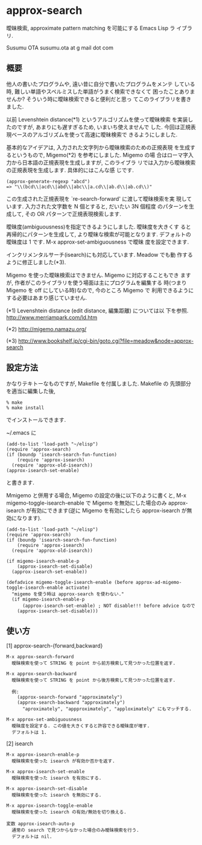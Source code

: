 approx-search
=============

曖昧検索, approximate pattern matching を可能にする Emacs Lisp ラ
イブラリ.

Susumu OTA  susumu.ota at g mail dot com


## 概要

他人の書いたプログラムや, 遠い昔に自分で書いたプログラムをメンテ
している時, 難しい単語やスペルミスした単語がうまく検索できなくて
困ったことありませんか? そういう時に曖昧検索できると便利だと思っ
てこのライブラリを書きました.

以前 Levenshtein distance(*1) というアルゴリズムを使って曖昧検索
を実装したのですが, あまりにも遅すぎるため, いまいち使えませんで
した. 今回は正規表現ベースのアルゴリズムを使って高速に曖昧検索で
きるようにしました.

基本的なアイデアは, 入力された文字列から曖昧検索のための正規表現
を生成するというもので, Migemo(*2) を参考にしました. Migemo の場
合はローマ字入力から日本語の正規表現を生成しますが, このライブラ
リでは入力から曖昧検索の正規表現を生成します. 具体的にはこんな感
じです.

	(approx-generate-regexp "abcd")
	=> "\\(bcd\\|acd\\|abd\\|abc\\|a.cd\\|ab.d\\|ab.cd\\)"

この生成された正規表現を `re-search-forward' に渡して曖昧検索を実
現しています. 入力された文字数を N 個とすると, だいたい 3N 個程度
のパターンを生成して, その OR パターンで正規表現検索します.

曖昧度(ambiguousness)を指定できるようにしました. 曖昧度を大きくす
ると再帰的にパターンを生成して, より曖昧な検索が可能となります.
デフォルトの曖昧度は 1 です. M-x approx-set-ambiguousness で曖昧
度を設定できます.

インクリメンタルサーチ(isearch)にも対応しています. Meadow でも動
作するように修正しました(*3).

Migemo を使った曖昧検索はできません. Migemo に対応することもでき
ますが, 作者がこのライブラリを使う場面は主にプログラムを編集する
時(つまり Migemo を off にしている時)なので, 今のところ Migemo で
利用できるようにする必要はあまり感じていません.


(*1) Levenshtein distance (edit distance, 編集距離) については以
     下を参照.
     http://www.merriampark.com/ld.htm

(*2) http://migemo.namazu.org/

(*3) http://www.bookshelf.jp/cgi-bin/goto.cgi?file=meadow&node=approx-search


## 設定方法

かなりテキトーなものですが, Makefile を付属しました. Makefile の
先頭部分を適当に編集した後,

	% make
	% make install

でインストールできます.

~/.emacs に

	(add-to-list 'load-path "~/elisp")
	(require 'approx-search)
	(if (boundp 'isearch-search-fun-function)
	    (require 'approx-isearch)
	  (require 'approx-old-isearch))
	(approx-isearch-set-enable)

と書きます.

Mmigemo と併用する場合, Migemo の設定の後に以下のように書くと,
M-x migemo-toggle-isearch-enable で Migemo を無効にした場合のみ
approx-isearch が有効にできます(逆に Migemo を有効にしたら
approx-isearch が無効になります).

	(add-to-list 'load-path "~/elisp")
	(require 'approx-search)
	(if (boundp 'isearch-search-fun-function)
	    (require 'approx-isearch)
	  (require 'approx-old-isearch))

	(if migemo-isearch-enable-p
	    (approx-isearch-set-disable)
	  (approx-isearch-set-enable))

	(defadvice migemo-toggle-isearch-enable (before approx-ad-migemo-toggle-isearch-enable activate)
	  "migemo を使う時は approx-search を使わない."
	  (if migemo-isearch-enable-p
	      (approx-isearch-set-enable) ; NOT disable!!! before advice なので
	    (approx-isearch-set-disable)))



## 使い方

[1] approx-search-{forward,backward}

	M-x approx-search-forward
	  曖昧検索を使って STRING を point から前方検索して見つかった位置を返す.

	M-x approx-search-backward
	  曖昧検索を使って STRING を point から後方検索して見つかった位置を返す.

	  例:
	    (approx-search-forward "approximately")
	    (approx-search-backward "approximately")
	      "aproximately", "appproximately", "apploximately" にもマッチする.

	M-x approx-set-ambiguousness
	  曖昧度を設定する. この値を大きくすると許容できる曖昧度が増す.
	  デフォルトは 1.


[2] isearch

	M-x approx-isearch-enable-p
	  曖昧検索を使った isearch が有効か否かを返す.

	M-x approx-isearch-set-enable
	  曖昧検索を使った isearch を有効にする.

	M-x approx-isearch-set-disable
	  曖昧検索を使った isearch を無効にする.

	M-x approx-isearch-toggle-enable
	  曖昧検索を使った isearch の有効/無効を切り換える.

	変数 approx-isearch-auto-p
	  通常の search で見つからなかった場合のみ曖昧検索を行う.
	  デフォルトは nil.
